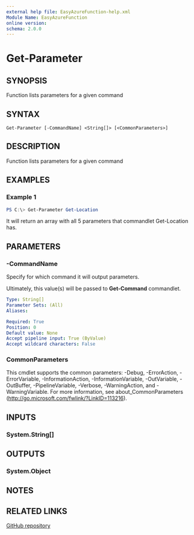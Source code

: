 ```yaml
---
external help file: EasyAzureFunction-help.xml
Module Name: EasyAzureFunction
online version:
schema: 2.0.0
---
```


# Get-Parameter

## SYNOPSIS
Function lists parameters for a given command

## SYNTAX

```
Get-Parameter [-CommandName] <String[]> [<CommonParameters>]
```

## DESCRIPTION
Function lists parameters for a given command

## EXAMPLES

### Example 1
```powershell
PS C:\> Get-Parameter Get-Location
```

It will return an array with all 5 parameters that commandlet Get-Location has.

## PARAMETERS

### -CommandName
Specify for which command it will output parameters.

Ultimately, this value(s) will be passed to **Get-Command** commandlet.

```yaml
Type: String[]
Parameter Sets: (All)
Aliases:

Required: True
Position: 0
Default value: None
Accept pipeline input: True (ByValue)
Accept wildcard characters: False
```

### CommonParameters
This cmdlet supports the common parameters: -Debug, -ErrorAction, -ErrorVariable, -InformationAction, -InformationVariable, -OutVariable, -OutBuffer, -PipelineVariable, -Verbose, -WarningAction, and -WarningVariable. For more information, see about_CommonParameters (http://go.microsoft.com/fwlink/?LinkID=113216).

## INPUTS

### System.String[]

## OUTPUTS

### System.Object

## NOTES

## RELATED LINKS

[GitHub repository](https://github.com/iricigor/EasyAzureFunction)